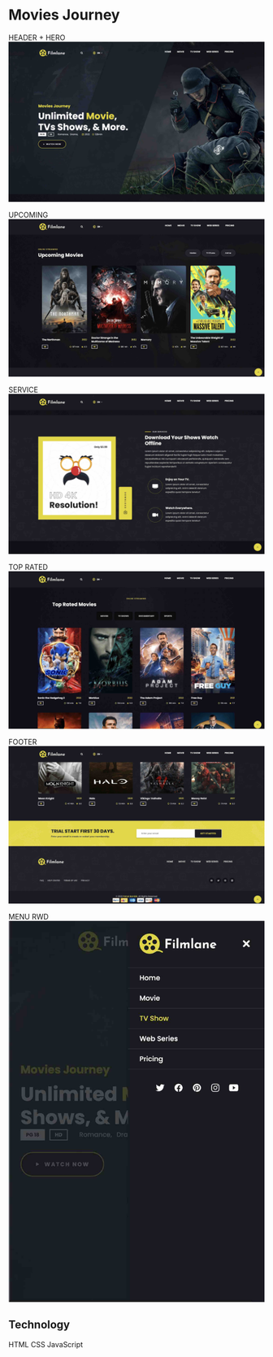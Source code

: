 # Movies Journey

HEADER + HERO
![HEADER + HERO](readmeimg/header+hero.jpg)

UPCOMING
![UPCOMING](readmeimg/upcoming.jpg)

SERVICE
![SERVICE](readmeimg/service.jpg)

TOP RATED
![TOP RATED](readmeimg/toprated.jpg)

FOOTER
![FOOTER](readmeimg/footer.jpg)

MENU RWD
![MENU RWD](readmeimg/menurwd.jpg)

## Technology
HTML
CSS
JavaScript
